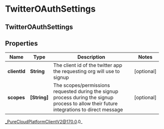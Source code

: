 # TwitterOAuthSettings

## TwitterOAuthSettings

## Properties

|Name | Type | Description | Notes|
|------------ | ------------- | ------------- | -------------|
| **clientId** | **String** | The client id of the twitter app the requesting org will use to signup | [optional] |
| **scopes** | **[String]** | The scopes/permissions requested during the signup process during the signup process to allow their future integrations to direct message | [optional] |



_PureCloudPlatformClientV2@170.0.0_
